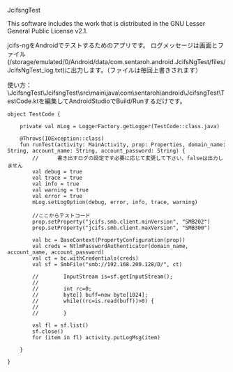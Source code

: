 JcifsngTest

This software includes the work that is distributed in the GNU Lesser General Public License v2.1.

jcifs-ngをAndroidでテストするためのアプリです。
ログメッセージは画面とファイル(/storage/emulated/0/Android/data/com.sentaroh.android.JcifsNgTest/files/JcifsNgTest_log.txt)に出力します。（ファイルは毎回上書きされます）

使い方：
\JcifsngTest\JcifsngTest\src\main\java\com\sentaroh\android\JcifsngTest\TestCode.ktを編集してAndroidStudioでBuild/Runするだけです。

```
object TestCode {

    private val mLog = LoggerFactory.getLogger(TestCode::class.java)

    @Throws(IOException::class)
    fun runTest(activity: MainActivity, prop: Properties, domain_name: String, account_name: String, account_password: String) {
        //      書き出すログの設定です必要に応じて変更して下さい、falseは出力しません
        val debug = true
        val trace = true
        val info = true
        val warning = true
        val error = true
        mLog.setLogOption(debug, error, info, trace, warning)

        //ここからテストコード
        prop.setProperty("jcifs.smb.client.minVersion", "SMB202")
        prop.setProperty("jcifs.smb.client.maxVersion", "SMB300")

        val bc = BaseContext(PropertyConfiguration(prop))
        val creds = NtlmPasswordAuthenticator(domain_name, account_name, account_password)
        val ct = bc.withCredentials(creds)
        val sf = SmbFile("smb://192.168.200.128/D/", ct)

        //        InputStream is=sf.getInputStream();
        //
        //        int rc=0;
        //        byte[] buff=new byte[1024];
        //        while((rc=is.read(buff))>0) {
        //
        //        }

        val fl = sf.list()
        sf.close()
        for (item in fl) activity.putLogMsg(item)

    }

}
```


